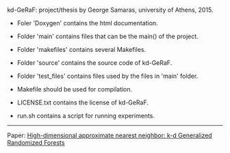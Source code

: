 kd-GeRaF: project/thesis by George Samaras, university of Athens, 2015.

* Foler 'Doxygen' contains the html documentation.
* Folder 'main' contains files that can be the main() of the project.
* Folder 'makefiles' contains several Makefiles.
* Folder 'source' contains the source code of kd-GeRaF.
* Folder 'test_files' contains files used by the files in 'main' folder.

* Makefile should be used for compilation.
* LICENSE.txt contains the license of kd-GeRaF.
* run.sh contains a script for running experiments.


---

Paper: [High-dimensional approximate nearest neighbor: k-d Generalized Randomized Forests](https://arxiv.org/pdf/1603.09596.pdf)
